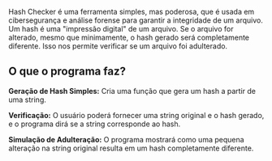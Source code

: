 Hash Checker é uma ferramenta simples, mas poderosa, que é usada em cibersegurança e análise forense para garantir a integridade de um arquivo.
Um hash é uma "impressão digital" de um arquivo. Se o arquivo for alterado, mesmo que minimamente, o hash gerado será completamente diferente. Isso nos permite verificar se um arquivo foi adulterado.

## O que o programa faz?

**Geração de Hash Simples:** Cria uma função que gera um hash a partir de uma string. 

**Verificação:** O usuário poderá fornecer uma string original e o hash gerado, e o programa dirá se a string corresponde ao hash.

**Simulação de Adulteração:** O programa mostrará como uma pequena alteração na string original resulta em um hash completamente diferente.

